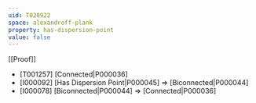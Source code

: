 ```yaml
---
uid: T020922
space: alexandroff-plank
property: has-dispersion-point
value: false
---
```

[[Proof]]

* [T001257] [Connected|P000036]
* [I000092] [Has Dispersion Point|P000045] => [Biconnected|P000044]
* [I000078] [Biconnected|P000044] => [Connected|P000036]

